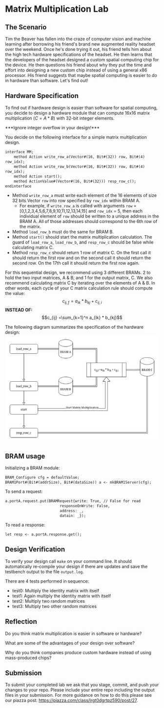 # Matrix Multiplication Lab

## The Scenario

Tim the Beaver has fallen into the craze of computer vision and machine learning after borrowing his friend's brand new augmented reality headset
over the weekend. Once he's done trying it out, his friend tells him about the high tech hardware specifications of the headset. He then learns that the
developers of the headset designed a custom spatial computing chip for the device. He then questions his friend about why they put the time and
effort into designing a new custom chip instead of using a general x86 processor. His friend suggests that maybe spatial computing is easier to
do in hardware than software. Let's find out!

## Hardware Specification

To find out if hardware design is easier than software for spatial computing, you decide to design a hardware module that can compute 16x16 matrix 
multiplication ($C = A * B$) with 32-bit integer elements.

***Ignore integer overflow in your design!\*\*\*

You decide on the following interface for a simple matrix multiplication design.

```
interface MM;
    method Action write_row_a(Vector#(16, Bit#(32)) row, Bit#(4) row_idx);
    method Action write_row_b(Vector#(16, Bit#(32)) row, Bit#(4) row_idx);
    method Action start();
    method ActionValue#(Vector#(16, Bit#(32))) resp_row_c();
endinterface
```

- Method `write_row_a` must write each element of the 16 elements of size 32 bits Vector `row` into row specified by `row_idx` within BRAM A.
  - For example, if `write_row_a` is called with arguments `row` = [0,1,2,3,4,5,6,7,8,9,10,11,12,13,14,15] and `row_idx` = 5, then each individual 
element of `row` should be written to a unique address in the BRAM A. All of those addresses should correspond to the 6th row of the matrix.
- Method `load_row_b` must do the same for BRAM B.
- Method `start()` should start the matrix multiplication calculation. The guard of `load_row_a`, `load_row_b`, and `resp_row_c` should be false 
while calculating matrix C.
- Method `resp_row_c` should return 1 row of matrix C. On the first call it should return the first row and on the second call it should return
the second row. On the 17th call it should return the first row again.

For this sequential design, we recommend using 3 different BRAMs. 2 to hold the two input matrices, A & B, and 1 for the output matrix, C. We also recommend
calculating matrix C by iterating over the elements of A & B. In other words, each cycle of your C matrix calculation rule should compute the value: $$c_{ij,f}
= a_{ik} * b_{kj} + c_{ij,i}$$ **INSTEAD OF:** $$c_{ij} =\sum_{k=1}^n a_{ik} * b_{kj}$$

The following diagram summarizes the specification of the hardware design:
<img src="DesignBlueprint.png" alt="Matrix Multiply Design" width=600>

## BRAM usage
Initializing a BRAM module:

```
BRAM_Configure cfg = defaultValue;
BRAM1Port#(Bit#(addrSize), Bit#(dataSize)) a <- mkBRAM1Server(cfg);
```

To send a request:
```
a.portA.request.put(BRAMRequest{write: True, // False for read
                         responseOnWrite: False,
                         address: _,
                         datain: _});
```

To read a response:
```
let resp <- a.portA.response.get();
```

## Design Verification

To verify your design call `make` on your command line. It should automatically re-compile your design if there are updates and
save the testbench output to the file `output.log`.

There are 4 tests performed in sequence:
- test0: Multiply the identity matrix with itself
- test1: Again multiply the identity matrix with itself
- test2: Multiply two random matrices
- test3: Multiply two other random matrices


## Reflection

Do you think matrix multiplication is easier in software or hardware?

What are some of the advantages of your design over software?

Why do you think companies produce custom hardware instead of using mass-produced chips?

## Submission

To submit your completed lab we ask that you stage, commit, and push your changes to your repo. Please include your entire repo including the output
files in your submission. For more guidance on how to do this please see our piazza post: https://piazza.com/class/lrgt0dgrtpz590/post/27.
